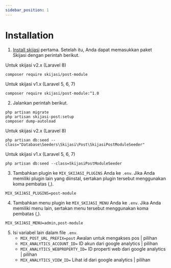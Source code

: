 ```yaml
---
sidebar_position: 1
---
```


# Installation

1. [Install skijasi](https://skijasi-docs.uatech.co.id/getting-started/installation) pertama. Setelah itu, Anda dapat memasukkan paket Skijasi dengan perintah berikut.

Untuk skijasi v2.x (Laravel 8)
```
composer require skijasi/post-module
```

Untuk skijasi v1.x (Laravel 5, 6, 7)
```
composer require skijasi/post-module:^1.0
```

2. Jalankan perintah berikut.

```
php artisan migrate
php artisan skijasi-post:setup
composer dump-autoload
```

Untuk skijasi v2.x (Laravel 8)
```
php artisan db:seed --class="Database\Seeders\Skijasi\Post\SkijasiPostModuleSeeder"
```

Untuk skijasi v1.x (Laravel 5, 6, 7)
```
php artisan db:seed --class=SkijasiPostModuleSeeder
```

3. Tambahkan plugin ke `MIX_SKIJASI_PLUGINS` Anda ke `.env`. Jika Anda memiliki plugin lain yang diinstal, sertakan plugin tersebut menggunakan koma pembatas (,).

```
MIX_SKIJASI_PLUGINS=post-module
```

4. Tambahkan menu plugin ke `MIX_SKIJASI_MENU` Anda ke `.env`. Jika Anda memiliki menu lain, sertakan menu tersebut menggunakan koma pembatas (,).

```
MIX_SKIJASI_MENU=admin,post-module
```

5. Isi variabel lain dalam file `.env`.
    - `MIX_POST_URL_PREFIX=post`
      Awalan untuk mengakses pos | pilihan
    - `MIX_ANALYTICS_ACCOUNT_ID=`
      ID akun dari google analytics | pilihan
    - `MIX_ANALYTICS_WEBPROPERTY_ID=`
      ID properti web dari google analytics | pilihan
    - `MIX_ANALYTICS_VIEW_ID=`
      Lihat id dari google analytics | pilihan